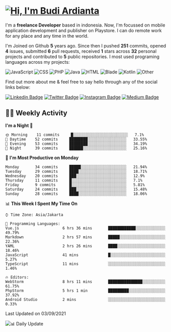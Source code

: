 # [![Hi, I'm Budi Ardianta](https://readme-typing-svg.herokuapp.com?size=24&vCenter=true&lines=%F0%9F%91%8B+Hi%2C+I'm+Budi+Ardianta+;%F0%9F%92%BB+Android+And+Web+Developer+)](https://git.io/typing-svg)

I'm a **freelance Developer** based in indonesia. Now, I'm focussed on mobile application development and publisher on Playstore. I can do remote work for any place and any time in the world.

I'm Joined on Github **5** years ago. Since then I pushed **251** commits, opened **4** issues, submitted **6** pull requests, received **1** stars across **32** personal projects and contributed to **5** public repositories.
I most used programing languages across my projects:

![JavaScript](https://img.shields.io/badge/-JavaScript-%23f1e05a?style=flat&logo=JavaScript&logoColor=white)
![CSS](https://img.shields.io/badge/-CSS-%23563d7c?style=flat&logo=CSS&logoColor=white)
![PHP](https://img.shields.io/badge/-PHP-%234F5D95?style=flat&logo=PHP&logoColor=white)
![Java](https://img.shields.io/badge/-Java-%23b07219?style=flat&logo=Java&logoColor=white)
![HTML](https://img.shields.io/badge/-HTML-%23e34c26?style=flat&logo=HTML&logoColor=white)
![Blade](https://img.shields.io/badge/-Blade-%23f7523f?style=flat&logo=Blade&logoColor=white)
![Kotlin](https://img.shields.io/badge/-Kotlin-%23A97BFF?style=flat&logo=Kotlin&logoColor=white)
![Other](https://img.shields.io/badge/-Other-%23ededed?style=flat&logo=Other&logoColor=white)

Find out more about me & feel free to say hello through any of the social links below:

[![Linkedin Badge](https://img.shields.io/badge/-budiardianata-blue?style=flat&logo=Linkedin&logoColor=white&link=https://www.linkedin.com/in/budiardianata/)](https://www.linkedin.com/in/budiardianata/)
[![Twitter Badge](https://img.shields.io/badge/-budiardianata-%231DA1F2.svg?style=flat&logo=twitter&logoColor=white&link=https://www.twitter.com/budiardianata)](https://www.linkedin.com/in/budiardianata/)
[![Instagram Badge](https://img.shields.io/badge/-budiardianata-purple?style=flat&logo=instagram&logoColor=white&link=https://instagram.com/budiardianata/)](https://instagram.com/budiardianata)
[![Medium Badge](https://img.shields.io/badge/-@budiardianata-%2312100E.svg?style=flat&logo=Medium&logoColor=white&link=https://medium.com/@budiardianata/)](https://medium.com/@budiardianata)

## 👨‍💻 Weekly Activity
<!--START_SECTION:waka-->
**I'm a Night 🦉** 

```text
🌞 Morning    11 commits     █░░░░░░░░░░░░░░░░░░░░░░░░   7.1% 
🌆 Daytime    52 commits     ████████░░░░░░░░░░░░░░░░░   33.55% 
🌃 Evening    53 commits     ████████░░░░░░░░░░░░░░░░░   34.19% 
🌙 Night      39 commits     ██████░░░░░░░░░░░░░░░░░░░   25.16%

```
📅 **I'm Most Productive on Monday** 

```text
Monday       34 commits     █████░░░░░░░░░░░░░░░░░░░░   21.94% 
Tuesday      29 commits     ████░░░░░░░░░░░░░░░░░░░░░   18.71% 
Wednesday    20 commits     ███░░░░░░░░░░░░░░░░░░░░░░   12.9% 
Thursday     11 commits     █░░░░░░░░░░░░░░░░░░░░░░░░   7.1% 
Friday       9 commits      █░░░░░░░░░░░░░░░░░░░░░░░░   5.81% 
Saturday     24 commits     ███░░░░░░░░░░░░░░░░░░░░░░   15.48% 
Sunday       28 commits     ████░░░░░░░░░░░░░░░░░░░░░   18.06%

```


📊 **This Week I Spent My Time On** 

```text
⌚︎ Time Zone: Asia/Jakarta

💬 Programming Languages: 
Vue.js                   6 hrs 36 mins       ████████████░░░░░░░░░░░░░   49.79% 
Markdown                 2 hrs 57 mins       █████░░░░░░░░░░░░░░░░░░░░   22.36% 
YAML                     2 hrs 26 mins       ████░░░░░░░░░░░░░░░░░░░░░   18.46% 
JavaScript               41 mins             █░░░░░░░░░░░░░░░░░░░░░░░░   5.27% 
TypeScript               11 mins             ░░░░░░░░░░░░░░░░░░░░░░░░░   1.46%

🔥 Editors: 
WebStorm                 8 hrs 11 mins       ███████████████░░░░░░░░░░   61.75% 
PhpStorm                 5 hrs 1 min         █████████░░░░░░░░░░░░░░░░   37.92% 
Android Studio           2 mins              ░░░░░░░░░░░░░░░░░░░░░░░░░   0.33%

```


 Last Updated on 03/09/2021
<!--END_SECTION:waka-->

![📊 Daily Update](https://github.com/budiardianata/budiardianata/actions/workflows/update-activity.yml/badge.svg)
